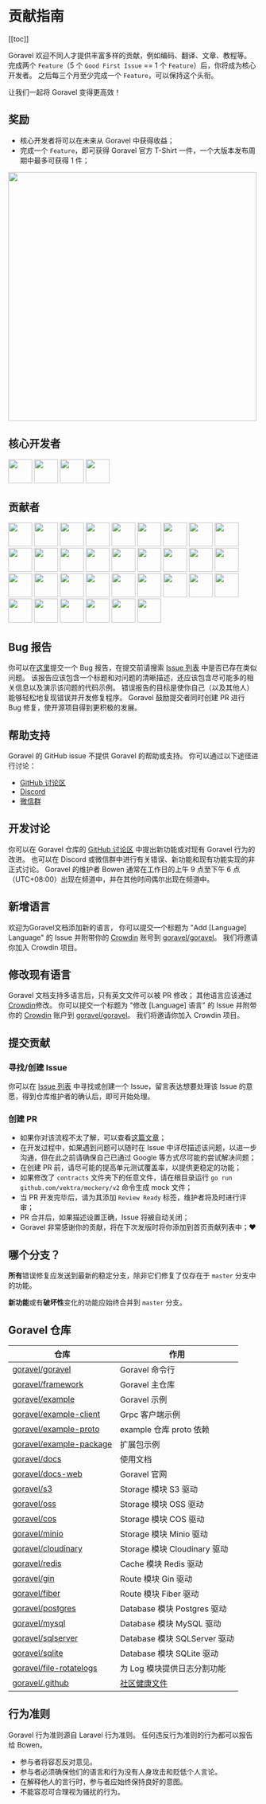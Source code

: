 # 贡献指南

[[toc]]

Goravel 欢迎不同人才提供丰富多样的贡献，例如编码、翻译、文章、教程等。 完成两个 `Feature`（5 个 `Good First Issue` == 1 个 `Feature`）后，你将成为核心开发者。 之后每三个月至少完成一个 `Feature`，可以保持这个头衔。

让我们一起将 Goravel 变得更高效！

## 奖励

- 核心开发者将可以在未来从 Goravel 中获得收益；
- 完成一个 `Feature`，即可获得 Goravel 官方 T-Shirt 一件，一个大版本发布周期中最多可获得 1 件；

<p align="left"><img src="/t-shirt.jpg" width="500"></p>

## 核心开发者

<div class="flex flex-wrap gap-2 mt-5" :class="$style.contributors"><a href="https://github.com/hwbrzzl" target="_blank"><img src="https://avatars.githubusercontent.com/u/24771476?v=4" width="48" height="48"></a>
<a href="https://github.com/DevHaoZi" target="_blank"><img src="https://avatars.githubusercontent.com/u/115467771?v=4" width="48" height="48"></a>
<a href="https://github.com/kkumar-gcc" target="_blank"><img src="https://avatars.githubusercontent.com/u/84431594?v=4" width="48" height="48"></a>
<a href="https://github.com/almas-x" target="_blank"><img src="https://avatars.githubusercontent.com/u/9382335?v=4" width="48" height="48"></a>
</div>

## 贡献者

<div class="flex flex-wrap gap-2 mt-5" :class="$style.contributors"><a href="https://github.com/merouanekhalili" target="_blank"><img src="https://avatars.githubusercontent.com/u/1122628?v=4" width="48" height="48"></a>
<a href="https://github.com/hongyukeji" target="_blank"><img src="https://avatars.githubusercontent.com/u/23145983?v=4" width="48" height="48"></a>
<a href="https://github.com/sidshrivastav" target="_blank"><img src="https://avatars.githubusercontent.com/u/28773690?v=4" width="48" height="48"></a>
<a href="https://github.com/Juneezee" target="_blank"><img src="https://avatars.githubusercontent.com/u/20135478?v=4" width="48" height="48"></a>
<a href="https://github.com/dragoonchang" target="_blank"><img src="https://avatars.githubusercontent.com/u/1432336?v=4" width="48" height="48"></a>
<a href="https://github.com/dhanusaputra" target="_blank"><img src="https://avatars.githubusercontent.com/u/35093673?v=4" width="48" height="48"></a>
<a href="https://github.com/mauri870" target="_blank"><img src="https://avatars.githubusercontent.com/u/10168637?v=4" width="48" height="48"></a>
<a href="https://github.com/Marian0" target="_blank"><img src="https://avatars.githubusercontent.com/u/624592?v=4" width="48" height="48"></a>
<a href="https://github.com/ahmed3mar" target="_blank"><img src="https://avatars.githubusercontent.com/u/12982325?v=4" width="48" height="48"></a>
<a href="https://github.com/flc1125" target="_blank"><img src="https://avatars.githubusercontent.com/u/14297703?v=4" width="48" height="48"></a>
<a href="https://github.com/zzpwestlife" target="_blank"><img src="https://avatars.githubusercontent.com/u/12382180?v=4" width="48" height="48"></a>
<a href="https://github.com/juantarrel" target="_blank"><img src="https://avatars.githubusercontent.com/u/7213379?v=4" width="48" height="48"></a>
<a href="https://github.com/Kamandlou" target="_blank"><img src="https://avatars.githubusercontent.com/u/77993374?v=4" width="48" height="48"></a>
<a href="https://github.com/livghit" target="_blank"><img src="https://avatars.githubusercontent.com/u/108449432?v=4" width="48" height="48"></a>
<a href="https://github.com/jeff87218" target="_blank"><img src="https://avatars.githubusercontent.com/u/29706585?v=4" width="48" height="48"></a>
<a href="https://github.com/shayan-yousefi" target="_blank"><img src="https://avatars.githubusercontent.com/u/19957980?v=4" width="48" height="48"></a>
<a href="https://github.com/zxdstyle" target="_blank"><img src="https://avatars.githubusercontent.com/u/38398954?v=4" width="48" height="48"></a>
<a href="https://github.com/milwad-dev" target="_blank"><img src="https://avatars.githubusercontent.com/u/98118400?v=4" width="48" height="48"></a>
<a href="https://github.com/mdanialr" target="_blank"><img src="https://avatars.githubusercontent.com/u/48054961?v=4" width="48" height="48"></a>
<a href="https://github.com/KlassnayaAfrodita" target="_blank"><img src="https://avatars.githubusercontent.com/u/113383200?v=4" width="48" height="48"></a>
<a href="https://github.com/YlanzinhoY" target="_blank"><img src="https://avatars.githubusercontent.com/u/102574758?v=4" width="48" height="48"></a>
<a href="https://github.com/gouguoyin" target="_blank"><img src="https://avatars.githubusercontent.com/u/13517412?v=4" width="48" height="48"></a>
<a href="https://github.com/dzham" target="_blank"><img src="https://avatars.githubusercontent.com/u/10853451?v=4" width="48" height="48"></a>
<a href="https://github.com/praem90" target="_blank"><img src="https://avatars.githubusercontent.com/u/6235720?v=4" width="48" height="48"></a>
<a href="https://github.com/vendion" target="_blank"><img src="https://avatars.githubusercontent.com/u/145018?v=4" width="48" height="48"></a>
<a href="https://github.com/tzsk" target="_blank"><img src="https://avatars.githubusercontent.com/u/13273787?v=4" width="48" height="48"></a>
<a href="https://github.com/ycb1986" target="_blank"><img src="https://avatars.githubusercontent.com/u/12908032?v=4" width="48" height="48"></a>
<a href="https://github.com/BadJacky" target="_blank"><img src="https://avatars.githubusercontent.com/u/113529280?v=4" width="48" height="48"></a>
<a href="https://github.com/NiteshSingh17" target="_blank"><img src="https://avatars.githubusercontent.com/u/79739154?v=4" width="48" height="48"></a>
<a href="https://github.com/alfanzain" target="_blank"><img src="https://avatars.githubusercontent.com/u/4216529?v=4" width="48" height="48"></a>
<a href="https://github.com/oprudkyi" target="_blank"><img src="https://avatars.githubusercontent.com/u/3018472?v=4" width="48" height="48"></a>
<a href="https://github.com/zoryamba" target="_blank"><img src="https://avatars.githubusercontent.com/u/21248500?v=4" width="48" height="48"></a>
<a href="https://github.com/oguzhankrcb" target="_blank"><img src="https://avatars.githubusercontent.com/u/7572058?v=4" width="48" height="48"></a>

</div>

## Bug 报告

你可以在[这里](https://github.com/goravel/goravel/issues/new?assignees=&labels=%E2%98%A2%EF%B8%8F+Bug%2Cbug&projects=&template=bug_report.yml&title=%F0%9F%90%9B+%5BBug%5D+)提交一个 Bug 报告，在提交前请搜索 [Issue 列表](https://github.com/goravel/goravel/issues?q=is%3Aissue) 中是否已存在类似问题。 该报告应该包含一个标题和对问题的清晰描述，还应该包含尽可能多的相关信息以及演示该问题的代码示例。 错误报告的目标是使你自己（以及其他人）能够轻松地复现错误并开发修复程序。 Goravel 鼓励提交者同时创建 PR 进行 Bug 修复，使开源项目得到更积极的发展。

## 帮助支持

Goravel 的 GitHub issue 不提供 Goravel 的帮助或支持。 你可以通过以下途径进行讨论：

- [GitHub 讨论区](https://github.com/goravel/goravel/discussions)
- [Discord](https://github.com/goravel/goravel/tree/master#group)
- [微信群](https://github.com/goravel/goravel/blob/master/README_zh.md#%E7%BE%A4%E7%BB%84)

## 开发讨论

你可以在 Goravel 仓库的 [GitHub 讨论区](https://github.com/goravel/goravel/discussions) 中提出新功能或对现有 Goravel 行为的改进。 也可以在 Discord 或微信群中进行有关错误、新功能和现有功能实现的非正式讨论。 Goravel 的维护者 Bowen 通常在工作日的上午 9 点至下午 6 点（UTC+08:00）出现在频道中，并在其他时间偶尔出现在频道中。

## 新增语言

欢迎为Goravel文档添加新的语言， 你可以提交一个标题为 "Add [Language] Language" 的 Issue 并附带你的 [Crowdin](https://crowdin.com/) 账号到 [goravel/goravel](https://github.com/goravel/goravel/issues/new)。 我们将邀请你加入 Crowdin 项目。

## 修改现有语言

Goravel 文档支持多语言后，只有英文文件可以被 PR 修改； 其他语言应该通过 [Crowdin](https://crowdin.com/)修改。 你可以提交一个标题为 "修改 [Language] 语言" 的 Issue 并附带你的 [Crowdin](https://crowdin.com/) 账户到 [goravel/goravel](https://github.com/goravel/goravel/issues/new)。 我们将邀请你加入 Crowdin 项目。

## 提交贡献

### 寻找/创建 Issue

你可以在 [Issue 列表](https://github.com/goravel/goravel/issues) 中寻找或创建一个 Issue，留言表达想要处理该 Issue 的意愿，得到仓库维护者的确认后，即可开始处理。

### 创建 PR

- 如果你对该流程不太了解，可以查看[这篇文章](https://docs.github.com/en/get-started/quickstart/contributing-to-projects)；
- 在开发过程中，如果遇到问题可以随时在 Issue 中详尽描述该问题，以进一步沟通，但在此之前请确保自己已通过 Google 等方式尽可能的尝试解决问题；
- 在创建 PR 前，请尽可能的提高单元测试覆盖率，以提供更稳定的功能；
- 如果修改了 `contracts` 文件夹下的任意文件，请在根目录运行 `go run github.com/vektra/mockery/v2` 命令生成 mock 文件；
- 当 PR 开发完毕后，请为其添加 `Review Ready` 标签，维护者将及时进行评审；
- PR 合并后，如果描述设置正确，Issue 将被自动关闭；
- Goravel 非常感谢你的贡献，将在下次发版时将你添加到首页贡献列表中；❤️

## 哪个分支？

**所有**错误修复应发送到最新的稳定分支，除非它们修复了仅存在于 `master` 分支中的功能。

**新功能**或有**破坏性**变化的功能应始终合并到 `master` 分支。

## Goravel 仓库

| 仓库                                                                    | 作用                                                                                                                                          |
| --------------------------------------------------------------------- | ------------------------------------------------------------------------------------------------------------------------------------------- |
| [goravel/goravel](https://github.com/goravel/goravel)                 | Goravel 命令行                                                                                                                                 |
| [goravel/framework](https://github.com/goravel/framework)             | Goravel 主仓库                                                                                                                                 |
| [goravel/example](https://github.com/goravel/example)                 | Goravel 示例                                                                                                                                  |
| [goravel/example-client](https://github.com/goravel/example-client)   | Grpc 客户端示例                                                                                                                                  |
| [goravel/example-proto](https://github.com/goravel/example-proto)     | example 仓库 proto 依赖                                                                                                                         |
| [goravel/example-package](https://github.com/goravel/example-package) | 扩展包示例                                                                                                                                       |
| [goravel/docs](https://github.com/goravel/docs)                       | 使用文档                                                                                                                                        |
| [goravel/docs-web](https://github.com/goravel/docs-web)               | Goravel 官网                                                                                                                                  |
| [goravel/s3](https://github.com/goravel/s3)                           | Storage 模块 S3 驱动                                                                                                                            |
| [goravel/oss](https://github.com/goravel/oss)                         | Storage 模块 OSS 驱动                                                                                                                           |
| [goravel/cos](https://github.com/goravel/cos)                         | Storage 模块 COS 驱动                                                                                                                           |
| [goravel/minio](https://github.com/goravel/minio)                     | Storage 模块 Minio 驱动                                                                                                                         |
| [goravel/cloudinary](https://github.com/goravel/cloudinary)           | Storage 模块 Cloudinary 驱动                                                                                                                    |
| [goravel/redis](https://github.com/goravel/redis)                     | Cache 模块 Redis 驱动                                                                                                                           |
| [goravel/gin](https://github.com/goravel/gin)                         | Route 模块 Gin 驱动                                                                                                                             |
| [goravel/fiber](https://github.com/goravel/fiber)                     | Route 模块 Fiber 驱动                                                                                                                           |
| [goravel/postgres](https://github.com/goravel/postgres)               | Database 模块 Postgres 驱动                                                                                                                     |
| [goravel/mysql](https://github.com/goravel/mysql)                     | Database 模块 MySQL 驱动                                                                                                                        |
| [goravel/sqlserver](https://github.com/goravel/sqlserver)             | Database 模块 SQLServer 驱动                                                                                                                    |
| [goravel/sqlite](https://github.com/goravel/sqlite)                   | Database 模块 SQLite 驱动                                                                                                                       |
| [goravel/file-rotatelogs](https://github.com/goravel/file-rotatelogs) | 为 Log 模块提供日志分割功能                                                                                                                            |
| [goravel/.github](https://github.com/goravel/.github) | [社区健康文件](https://docs.github.com/en/communities/setting-up-your-project-for-healthy-contributions/creating-a-default-community-health-file) |

## 行为准则

Goravel 行为准则源自 Laravel 行为准则。 任何违反行为准则的行为都可以报告给 Bowen。

- 参与者将容忍反对意见。
- 参与者必须确保他们的语言和行为没有人身攻击和贬低个人言论。
- 在解释他人的言行时，参与者应始终保持良好的意图。
- 不能容忍可合理视为骚扰的行为。

<style module>
.contributors {
  img {
    border-radius: 50%;
  }
}

</style>

